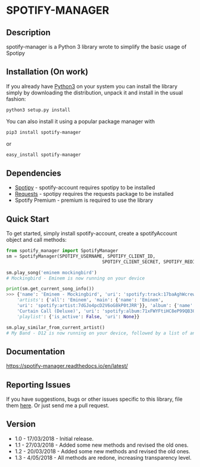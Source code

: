 # SPOTIFY-MANAGER

## Description

spotify-manager is a Python 3 library wrote to simplify the basic usage of Spotipy

## Installation (On work)

If you already have [Python3](http://www.python.org/) on your system you can install the library simply by downloading the distribution, unpack it and install in the usual fashion:

```bash
python3 setup.py install
```

You can also install it using a popular package manager with

```bash
pip3 install spotify-manager
```

or

```bash
easy_install spotify-manager
```

## Dependencies

- [Spotipy](https://github.com/plamere/spotipy) - spotify-account requires spotipy to be installed
- [Requests](https://github.com/kennethreitz/requests) - spotipy requires the requests package to be installed
- Spotify Premium - premium is required to use the library


## Quick Start

To get started, simply install spotify-account, create a spotifyAccount object and call methods:

```python
from spotify_manager import SpotifyManager
sm = SpotifyManager(SPOTIFY_USERNAME, SPOTIFY_CLIENT_ID, 
                                    SPOTIFY_CLIENT_SECRET, SPOTIFY_REDIRECT_URI)

sm.play_song('eminem mockingbird')
# Mockingbird - Eminem is now running on your device

print(sm.get_current_song_info())
>>> {'name': 'Eminem - Mockingbird', 'uri': 'spotify:track:17baAghWcrewNOcc9dCewx'}, 
    'artists': {'all': 'Eminem', 'main': {'name': 'Eminem', 
    'uri': 'spotify:artist:7dGJo4pcD2V6oG8kP0tJRR'}}, 'album': {'name': 
    'Curtain Call (Deluxe)', 'uri': 'spotify:album:71xFWYFtiHC8eP99QB30AA'}, 
    'playlist': {'is_active': False, 'uri': None}}

sm.play_similar_from_current_artist()
# My Band - D12 is now running on your device, followed by a list of another 19 related songs (customizable)
```

## Documentation

https://spotify-manager.readthedocs.io/en/latest/

## Reporting Issues

If you have suggestions, bugs or other issues specific to this library, file them [here](https://github.com/msolefonte/spotify-manager/issues). Or just send me a pull request.

## Version

- 1.0 - 17/03/2018 - Initial release.
- 1.1 - 27/03/2018 - Added some new methods and revised the old ones.
- 1.2 - 20/03/2018 - Added some new methods and revised the old ones.
- 1.3 - 4/05/2018 - All methods are redone, increasing transparency level. 
